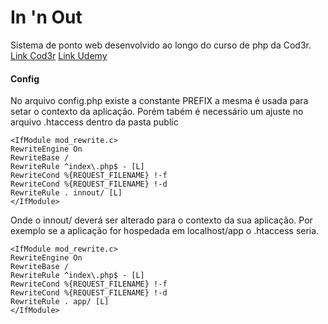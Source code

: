 # In 'n Out
Sistema de ponto web desenvolvido ao longo do curso de php da Cod3r.
[Link Cod3r](https://www.cod3r.com.br/courses/php) [Link Udemy](https://www.udemy.com/course/php-7-completo)

#### Config
No arquivo config.php existe a constante PREFIX a mesma é usada para setar o contexto da aplicação.
Porém tabém é necessário um ajuste no arquivo .htaccess dentro da pasta public

```
<IfModule mod_rewrite.c>
RewriteEngine On
RewriteBase /
RewriteRule ^index\.php$ - [L]
RewriteCond %{REQUEST_FILENAME} !-f
RewriteCond %{REQUEST_FILENAME} !-d
RewriteRule . innout/ [L]
</IfModule>
```

Onde o innout/ deverá ser alterado para o contexto da sua aplicação.
Por exemplo se a aplicação for hospedada em localhost/app o .htaccess seria.

```
<IfModule mod_rewrite.c>
RewriteEngine On
RewriteBase /
RewriteRule ^index\.php$ - [L]
RewriteCond %{REQUEST_FILENAME} !-f
RewriteCond %{REQUEST_FILENAME} !-d
RewriteRule . app/ [L]
</IfModule>
```
